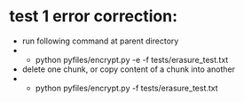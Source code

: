 # test 1 error correction:
- run following command at parent directory
- - python pyfiles/encrypt.py -e -f tests/erasure_test.txt
- delete one chunk, or copy content of a chunk into another
- - python pyfiles/encrypt.py -f tests/erasure_test.txt


